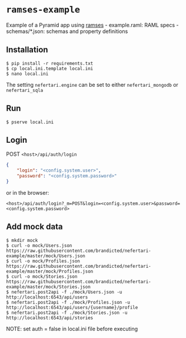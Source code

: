 # `ramses-example`
Example of a Pyramid app using [ramses](https://github.com/brandicted/ramses)
    - example.raml: RAML specs
    - schemas/*.json: schemas and property definitions

## Installation
```
$ pip install -r requirements.txt
$ cp local.ini.template local.ini
$ nano local.ini
```
The setting `nefertari.engine` can be set to either `nefertari_mongodb` or `nefertari_sqla`

## Run
```
$ pserve local.ini
```

## Login
POST `<host>/api/auth/login`
```json
{
    "login": "<config.system.user>",
    "password": "<config.system.password>"
}
```

or in the browser:
```
<host>/api/auth/login?_m=POST&login=<config.system.user>&password=<config.system.password>
```

## Add mock data
```
$ mkdir mock
$ curl -o mock/Users.json https://raw.githubusercontent.com/brandicted/nefertari-example/master/mock/Users.json
$ curl -o mock/Profiles.json https://raw.githubusercontent.com/brandicted/nefertari-example/master/mock/Profiles.json
$ curl -o mock/Stories.json https://raw.githubusercontent.com/brandicted/nefertari-example/master/mock/Stories.json
$ nefertari.post2api -f ./mock/Users.json -u http://localhost:6543/api/users
$ nefertari.post2api -f ./mock/Profiles.json -u http://localhost:6543/api/users/{username}/profile
$ nefertari.post2api -f ./mock/Stories.json -u http://localhost:6543/api/stories
```
NOTE: set auth = false in local.ini file before executing
